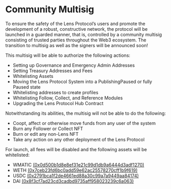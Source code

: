 # Community Multisig

To ensure the safety of the Lens Protocol’s users and promote the development of a robust, constructive network, the protocol will be launched in a guarded manner, that is, controlled by a community multisig consisting of trusted parties throughout the Web3 ecosystem. The transition to multisig as well as the signers will be announced soon!

This multisig will be able to authorize the following actions:

* Setting up Governance and Emergency Admin Addresses
* Setting Treasury Addresses and Fees
* Whitelisting Assets
* Moving the Lens Protocol System into a PublishingPaused or fully Paused state
* Whitelisting addresses to create profiles
* Whitelisting Follow, Collect, and Reference Modules
* Upgrading the Lens Protocol Hub Contract

Notwithstanding its abilities, the multisig will not be able to do the following:

* Coopt, affect or otherwise move funds from any user of the system
* Burn any Follower or Collect NFT
* Burn or edit any non-Lens NFT
* Take any action on any other deployment of the Lens Protocol

For launch, all fees will be disabled and the following assets will be whitelisted:

* WMATIC [(0x0d500b1d8e8ef31e21c99d1db9a6444d3adf1270)](https://polygonscan.com/token/0x0d500b1d8e8ef31e21c99d1db9a6444d3adf1270)
* WETH [(0x7ceb23fd6bc0add59e62ac25578270cff1b9f619)](https://polygonscan.com/token/0x7ceb23fd6bc0add59e62ac25578270cff1b9f619)
* USDC [(0x2791bca1f2de4661ed88a30c99a7a9449aa84174)](https://polygonscan.com/token/0x2791bca1f2de4661ed88a30c99a7a9449aa84174)
* DAI [(0x8f3cf7ad23cd3cadbd9735aff958023239c6a063)](https://polygonscan.com/token/0x8f3cf7ad23cd3cadbd9735aff958023239c6a063)
